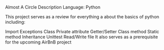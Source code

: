 Almost A Circle
Description
Language: Python

This project serves as a review for everything a about the basics of python including:

Import
Exceptions
Class
Private attribute
Getter/Setter
Class method
Static method
Inheritance
Unittest
Read/Write file
It also serves as a prerequisite for the upcoming AirBnB project
